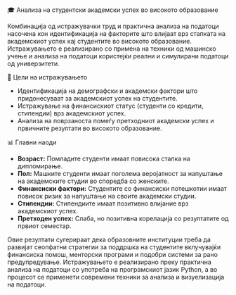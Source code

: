 🎓 Анализа на студентски академски успех во високото образование

Комбинација од истражувачки труд и практична анализа на податоци насочена кон идентификација на факторите што влијаат врз стапката на академскиот успех кај студентите во високото образование. 
Истражувањето е реализирано со примена на техники од машинско учење и анализа на податоци користејќи реални и симулирани податоци од универзитети.

📌 Цели на истражувањето

- Идентификација на демографски и академски фактори што придонесуваат за академскиот успех на студентите.
- Истражување  на финансискиот статус (студенти со кредити, стипендии) врз академскиот успех.
- Анализа на поврзаноста помеѓу претходниот академски успех и првичните резултати во високото образование.

📊 Главни наоди
- **Возраст:** Помладите студенти имаат повисока стапка на дипломирање.
- **Пол:** Машките студенти имаат поголема веројатност за напуштање на академските студии во споредба со женските.
- **Финансиски фактори:** Студентите со финансиски потешкотии имаат повисок ризик за напуштање на своите академски студии.
- **Стипендии:** Стипендиите имаат позитивно влијание врз академскиот успех.
- **Претходен успех:** Слабa, но позитивна корелација со резултатите од првиот семестар.

Овие резултати сугерираат дека образовните институции треба да развијат сеопфатни стратегии за поддршка на студентите вклучувајќи финансиска помош, менторски програми и подобри системи за рано предупредување.
Истражувањето е реализирано преку практична анализа на податоци со употреба на програмскиот јазик Python, a во процесот се применети современи техники за анализа и визуелизација на податоци.



